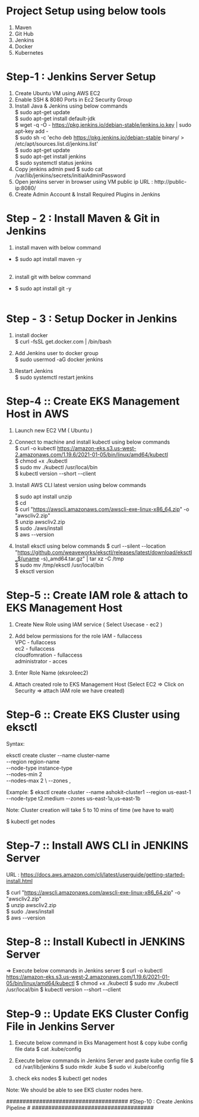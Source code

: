 # Project Setup using below tools
1) Maven
2) Git Hub
3) Jenkins
4) Docker
5) Kubernetes

# Step-1 : Jenkins Server Setup #
1) Create Ubuntu VM using AWS EC2 <br/>
2) Enable SSH & 8080 Ports in Ec2 Security Group <br/>
3) Install Java & Jenkins using below commands <br/>
$ sudo apt-get update <br/>
$ sudo apt-get install default-jdk <br/>
$ wget -q -O - https://pkg.jenkins.io/debian-stable/jenkins.io.key | sudo apt-key add - <br/>
$ sudo sh -c 'echo deb https://pkg.jenkins.io/debian-stable binary/ > /etc/apt/sources.list.d/jenkins.list' <br/>
$ sudo apt-get update <br/>
$ sudo apt-get install jenkins <br/>
$ sudo systemctl status jenkins <br/>
3) Copy jenkins admin pwd
$ sudo cat /var/lib/jenkins/secrets/initialAdminPassword
4) Open jenkins server in browser using VM public ip
           URL : http://public-ip:8080/
5) Create Admin Account & Install Required Plugins in Jenkins


# Step - 2 : Install Maven & Git in Jenkins #
1) install maven with below command <br/>
- $ sudo apt install maven -y <br/> <br/>
2) install git with below command <br/>
- $ sudo apt install git -y <br/> <br/>

# Step - 3 : Setup Docker in Jenkins #
1) install docker <br/>
$ curl -fsSL get.docker.com | /bin/bash <br/>

2) Add Jenkins user to docker group <br/>
$ sudo usermod -aG docker jenkins  <br/>

3) Restart Jenkins  <br/>
$ sudo systemctl restart jenkins <br/>

# Step-4 :: Create EKS Management Host in AWS #

1) Launch new EC2 VM ( Ubuntu )	  
2) Connect to machine and install kubectl using below commands  
	$ curl -o kubectl https://amazon-eks.s3.us-west-2.amazonaws.com/1.19.6/2021-01-05/bin/linux/amd64/kubectl <br/>
	$ chmod +x ./kubectl <br/>
	$ sudo mv ./kubectl /usr/local/bin <br/>
	$ kubectl version --short --client <br/>

3) Install AWS CLI latest version using below commands 

	$ sudo apt install unzip <br/>
	$ cd  <br/>
	$ curl "https://awscli.amazonaws.com/awscli-exe-linux-x86_64.zip" -o "awscliv2.zip" <br/>
	$ unzip awscliv2.zip <br/>
	$ sudo ./aws/install <br/>
	$ aws --version <br/>

4) Install eksctl using below commands 
	$ curl --silent --location "https://github.com/weaveworks/eksctl/releases/latest/download/eksctl_$(uname -s)_amd64.tar.gz" | tar xz -C /tmp <br/>
	$ sudo mv /tmp/eksctl /usr/local/bin <br/>
	$ eksctl version <br/>


# Step-5 :: Create IAM role & attach to EKS Management Host #

1) Create New Role using IAM service ( Select Usecase - ec2 ) 
	
2) Add below permissions for the role 
		IAM - fullaccess <br/>
		VPC - fullaccess <br/>
		ec2 - fullaccess  <br/>
		cloudfomration - fullaccess  <br/>
		administrator - acces <br/>
		
3) Enter Role Name (eksroleec2) 
4) Attach created role to EKS Management Host (Select EC2 => Click on Security => attach IAM role we have created) 
  
# Step-6 :: Create EKS Cluster using eksctl # 
Syntax: 

eksctl create cluster --name cluster-name  \
--region region-name \
--node-type instance-type \
--nodes-min 2 \
--nodes-max 2 \ 
--zones <AZ-1>,<AZ-2>

Example: $ eksctl create cluster --name ashokit-cluster1 --region us-east-1 --node-type t2.medium  --zones us-east-1a,us-east-1b

Note: Cluster creation will take 5 to 10 mins of time (we have to wait)

$ kubectl get nodes  

# Step-7 :: Install AWS CLI in JENKINS Server #

URL : https://docs.aws.amazon.com/cli/latest/userguide/getting-started-install.html  

$ curl "https://awscli.amazonaws.com/awscli-exe-linux-x86_64.zip" -o "awscliv2.zip" <br/>
$ unzip awscliv2.zip <br/>
$ sudo ./aws/install <br/>
$ aws --version <br/>
 
# Step-8 :: Install Kubectl in JENKINS Server #
=> Execute below commands in Jenkins server 
$ curl -o kubectl https://amazon-eks.s3.us-west-2.amazonaws.com/1.19.6/2021-01-05/bin/linux/amd64/kubectl
$ chmod +x ./kubectl
$ sudo mv ./kubectl /usr/local/bin 
$ kubectl version --short --client

# Step-9 :: Update EKS Cluster Config File in Jenkins Server #
1) Execute below command in Eks Management host & copy kube config file data 
	$ cat .kube/config 

2) Execute below commands in Jenkins Server and paste kube config file 
	$ cd /var/lib/jenkins 
	$ sudo mkdir .kube 
	$ sudo vi .kube/config 

3) check eks nodes 
	$ kubectl get nodes 

Note: We should be able to see EKS cluster nodes here. 

#####################################
#Step-10 : Create Jenkins Pipeline #
#####################################

